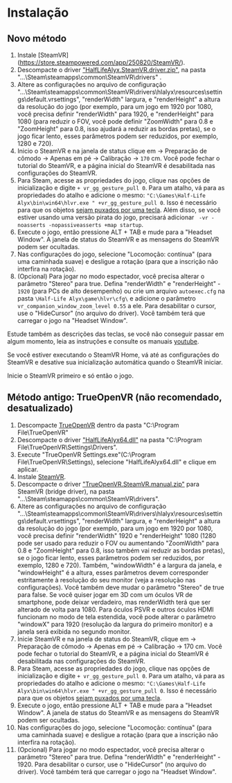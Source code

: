 # Instalação
## Novo método
1. Instale [SteamVR] (https://store.steampowered.com/app/250820/SteamVR/).
2. Descompacte o driver ["HalfLifeAlyx.SteamVR.driver.zip"](https://github.com/r57zone/Half-Life-Alyx-novr/releases), na pasta "...\Steam\steamapps\common\SteamVR\drivers" .
3. Altere as configurações no arquivo de configuração "...\Steam\steamapps\common\SteamVR\drivers\hlalyx\resources\settings\default.vrsettings", "renderWidth" largura, e "renderHeight" a altura da resolução do jogo (por exemplo, para um jogo em 1920 por 1080, você precisa definir "renderWidth" para 1920, e "renderHeight" para 1080 (para reduzir o FOV, você pode definir "ZoomWidth" para 0.8 e "ZoomHeight" para 0.8, isso ajudará a reduzir as bordas pretas), se o jogo ficar lento, esses parâmetros podem ser reduzidos, por exemplo, 1280 e 720).
4. Inicio o SteamVR e na janela de status clique em -> Preparação de cômodo -> Apenas em pé -> Calibração -> `170` cm. Você pode fechar o tutorial do SteamVR, e a página inicial do SteamVR é desabilitada nas configurações do SteamVR.
5. Para Steam, acesse as propriedades do jogo, clique nas opções de inicialização e digite `+ vr_gg_gesture_pull 0`. Para um atalho, vá para as propriedades do atalho e adicione o mesmo: `"C:\Games\Half-Life Alyx\bin\win64\hlvr.exe " +vr_gg_gesture_pull 0`. Isso é necessário para que os objetos [sejam puxados por uma tecla](https://youtu.be/RWQbwlXjtjI). Além disso, se você estiver usando uma versão pirata do jogo, precisará adicionar ` -vr -noasserts -nopassiveasserts +map startup`.
6. Execute o jogo, então pressione ALT + TAB e mude para a "Headset Window". A janela de status do SteamVR e as mensagens do SteamVR podem ser ocultadas.
7. Nas configurações do jogo, selecione "Locomoção: contínua" (para uma caminhada suave) e desligue a rotação (para que a inscrição não interfira na rotação).
8. (Opcional) Para jogar no modo espectador, você precisa alterar o parâmetro "Stereo" para true. Defina "renderWidth" e "renderHeight" - `1920` (para PCs de alto desempenho) ou crie um arquivo `autoexec.cfg` na pasta `\Half-Life Alyx\game\hlvr\cfg\` e adicione o parâmetro `vr_companion_window_zoom_level 0.55` a ele. Para desabilitar o cursor, use o "HideCursor" (no arquivo do driver). Você também terá que carregar o jogo na "Headset Window".

Estude também as descrições das teclas, se você não conseguir passar em algum momento, leia as instruções e consulte os manuais [youtube](https://www.youtube.com/channel/UCcuoRRWRvb7xUuMzrEqCZ5w).

Se você estiver executando o SteamVR Home, vá até as configurações do SteamVR e desative sua inicialização automática quando o SteamVR iniciar.

Inicie o SteamVR primeiro e só então o jogo.

## Método antigo: TrueOpenVR (não recomendado, desatualizado)
1. Descompacte [TrueOpenVR](https://github.com/TrueOpenVR/TrueOpenVR-Core/releases) dentro da pasta "C:\Program File\TrueOpenVR"
2. Descompacte o driver ["HalfLifeAlyx64.dll"](https://github.com/r57zone/Half-Life-Alyx-novr/releases) na pasta "C:\Program File\TrueOpenVR\Settings\Drivers".
3. Execute "TrueOpenVR Settings.exe"(C:\Program File\TrueOpenVR\Settings), selecione "HalfLifeAlyx64.dll" e clique em aplicar.
4. Instale [SteamVR](https://store.steampowered.com/app/250820/SteamVR/).
5. Descompacte o driver ["TrueOpenVR.SteamVR.manual.zip"](https://github.com/TrueOpenVR/SteamVR-TrueOpenVR/releases) para SteamVR (bridge driver), na pasta "...\Steam\steamapps\common\SteamVR\drivers".
6. Altere as configurações no arquivo de configuração "...\Steam\steamapps\common\SteamVR\drivers\hlalyx\resources\settings\default.vrsettings", "renderWidth" largura, e "renderHeight" a altura da resolução do jogo (por exemplo, para um jogo em 1920 por 1080, você precisa definir "renderWidth" 1920 e "renderHeight" 1080 (1280 pode ser usado para reduzir o FOV ou aumentando "ZoomWidth" para 0.8 e "ZoomHeight" para 0.8, isso também vai reduzir as bordas pretas), se o jogo ficar lento, esses parâmetros podem ser reduzidos, por exemplo, 1280 e 720). Também, "windowWidth" é a largura da janela, e "windowHeight" é a altura, esses parâmetros devem corresponder estritamente à resolução do seu monitor (veja a resolução nas configurações). Você também deve mudar o parâmetro "Stereo" de true para false. Se você quiser jogar em 3D com um óculos VR de smartphone, pode deixar verdadeiro, mas renderWidth terá que ser alterado de volta para 1080. Para óculos PSVR e outros óculos HDMI funcionam no modo de tela estendida, você pode alterar o parâmetro "windowX" para 1920 (resolução da largura do primeiro monitor) e a janela será exibida no segundo monitor.
7. Inicie SteamVR e na janela de status do SteamVR, clique em -> Preparação de cômodo -> Apenas em pé -> Calibração -> 170 cm. Você pode fechar o tutorial do SteamVR, e a página inicial do SteamVR é desabilitada nas configurações do SteamVR.
8. Para Steam, acesse as propriedades do jogo, clique nas opções de inicialização e digite `+ vr_gg_gesture_pull 0`. Para um atalho, vá para as propriedades do atalho e adicione o mesmo: `"C:\Games\Half-Life Alyx\bin\win64\hlvr.exe " +vr_gg_gesture_pull 0`. Isso é necessário para que os objetos [sejam puxados por uma tecla](https://youtu.be/RWQbwlXjtjI).
9. Execute o jogo, então pressione ALT + TAB e mude para a "Headset Window". A janela de status do SteamVR e as mensagens do SteamVR podem ser ocultadas.
10. Nas configurações do jogo, selecione "Locomoção: contínua" (para uma caminhada suave) e desligue a rotação (para que a inscrição não interfira na rotação).
11. (Opcional) Para jogar no modo espectador, você precisa alterar o parâmetro "Stereo" para true. Defina "renderWidth" e "renderHeight" - 1920. Para desabilitar o cursor, use o "HideCursor" (no arquivo do driver). Você também terá que carregar o jogo na "Headset Window".

